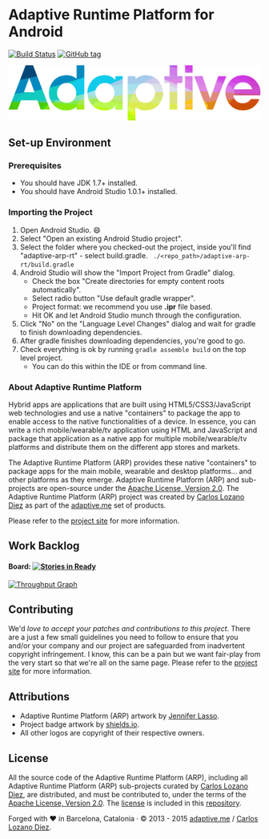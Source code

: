 # Adaptive Runtime Platform for Android 

[![Build Status](https://i.4dp.me/travis/AdaptiveMe/adaptive-arp-android.svg?branch=master)](https://travis-ci.org/AdaptiveMe/adaptive-arp-android)
[![GitHub tag](https://i.4dp.me/github/tag/AdaptiveMe/adaptive-arp-android.svg)](https://github.com/AdaptiveMe/adaptive-arp-android/tags) 

[![Adaptive Runtime Platform](https://raw.githubusercontent.com/AdaptiveMe/AdaptiveMe.github.io/master/assets_v2/wordmark-adaptive-spectrum-1173x256.png)](#)

## Set-up Environment

### Prerequisites

* You should have JDK 1.7+ installed.
* You should have Android Studio 1.0.1+ installed.

### Importing the Project

1.	Open Android Studio. :smile:
2.	Select "Open an existing Android Studio project".
3.	Select the folder where you checked-out the project, inside you'll find "adaptive-arp-rt" - select build.gradle. `` ./<repo_path>/adaptive-arp-rt/build.gradle``
4.	Android Studio will show the "Import Project from Gradle" dialog.
	* Check the box "Create directories for empty content roots automatically".
	* Select radio button "Use default gradle wrapper".
	* Project format: we recommend you use **.ipr** file based.
	* Hit OK and let Android Studio munch through the configuration.
5. Click "No" on the "Language Level Changes" dialog and wait for gradle to finish downloading dependencies.
6. After gradle finishes downloading dependencies, you're good to go.
7. Check everything is ok by running ``gradle assemble build`` on the top level project.  
	* You can do this within the IDE or from command line.

### About Adaptive Runtime Platform

Hybrid apps are applications that are built using HTML5/CSS3/JavaScript web technologies and use a native "containers" to package the app to enable access to the native functionalities of a device. In essence, you can write a rich mobile/wearable/tv application using HTML and JavaScript and package that application as a native app for multiple mobile/wearable/tv platforms and distribute them on the different app stores and markets.

The Adaptive Runtime Platform (ARP) provides these native "containers" to package apps for the main mobile, wearable and desktop platforms... and other platforms as they emerge. Adaptive Runtime Platform (ARP) and sub-projects are open-source under the [Apache License, Version 2.0](http://www.apache.org/licenses/LICENSE-2.0.html). The Adaptive Runtime Platform (ARP) project was created by [Carlos Lozano Diez](https://github.com/carloslozano) as part of the [adaptive.me](http://adaptive.me) set of products.

Please refer to the [project site](http://adaptiveme.github.io) for more information.

## Work Backlog

#### Board: [![Stories in Ready](https://badge.waffle.io/AdaptiveMe/adaptive-arp-android.svg?label=ready&title=Ready)](https://waffle.io/AdaptiveMe/adaptive-arp-android)

[![Throughput Graph](https://graphs.waffle.io/AdaptiveMe/adaptive-arp-android/throughput.svg)](https://waffle.io/AdaptiveMe/adaptive-arp-android/metrics)

## Contributing

We'd *love to accept your patches and contributions to this project*.  There are a just a few small guidelines you need to follow to ensure that you and/or your company and our project are safeguarded from inadvertent copyright infringement. I know, this can be a pain but we want fair-play from the very start so that we're all on the same page. Please refer to the [project site](http://adaptiveme.github.io) for more information.

## Attributions

* Adaptive Runtime Platform (ARP) artwork by [Jennifer Lasso](https://github.com/Jlassob).
* Project badge artwork by [shields.io](http://shields.io/).
* All other logos are copyright of their respective owners.

## License
All the source code of the Adaptive Runtime Platform (ARP), including all Adaptive Runtime Platform (ARP) sub-projects curated by [Carlos Lozano Diez](https://github.com/carloslozano), are distributed, and must be contributed to, under the terms of the [Apache License, Version 2.0](http://www.apache.org/licenses/LICENSE-2.0.html). The [license](https://raw.githubusercontent.com/AdaptiveMe/adaptive-arp-api/master/LICENSE) is included in this [repository](https://raw.githubusercontent.com/AdaptiveMe/adaptive-arp-api/master/LICENSE).

Forged with :heart: in Barcelona, Catalonia · © 2013 - 2015 [adaptive.me](http://adaptive.me) / [Carlos Lozano Diez](http://google.com/+CarlosLozano).

